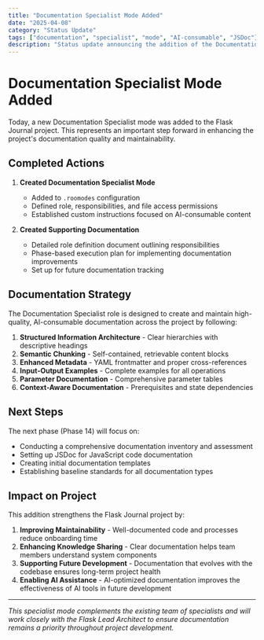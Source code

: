 ```yaml
---
title: "Documentation Specialist Mode Added"
date: "2025-04-08"
category: "Status Update"
tags: ["documentation", "specialist", "mode", "AI-consumable", "JSDoc"]
description: "Status update announcing the addition of the Documentation Specialist mode to the project, outlining its purpose, strategy, and next steps."
---
```


# Documentation Specialist Mode Added

Today, a new Documentation Specialist mode was added to the Flask Journal project. This represents an important step forward in enhancing the project's documentation quality and maintainability.

## Completed Actions

1. **Created Documentation Specialist Mode**
   - Added to `.roomodes` configuration
   - Defined role, responsibilities, and file access permissions
   - Established custom instructions focused on AI-consumable content

2. **Created Supporting Documentation**
   - Detailed role definition document outlining responsibilities
   - Phase-based execution plan for implementing documentation improvements
   - Set up for future documentation tracking

## Documentation Strategy

The Documentation Specialist role is designed to create and maintain high-quality, AI-consumable documentation across the project by following:

1. **Structured Information Architecture** - Clear hierarchies with descriptive headings
2. **Semantic Chunking** - Self-contained, retrievable content blocks
3. **Enhanced Metadata** - YAML frontmatter and proper cross-references
4. **Input-Output Examples** - Complete examples for all operations
5. **Parameter Documentation** - Comprehensive parameter tables
6. **Context-Aware Documentation** - Prerequisites and state dependencies

## Next Steps

The next phase (Phase 14) will focus on:

- Conducting a comprehensive documentation inventory and assessment
- Setting up JSDoc for JavaScript code documentation
- Creating initial documentation templates
- Establishing baseline standards for all documentation types

## Impact on Project

This addition strengthens the Flask Journal project by:

1. **Improving Maintainability** - Well-documented code and processes reduce onboarding time
2. **Enhancing Knowledge Sharing** - Clear documentation helps team members understand system components
3. **Supporting Future Development** - Documentation that evolves with the codebase ensures long-term project health
4. **Enabling AI Assistance** - AI-optimized documentation improves the effectiveness of AI tools in future development

---

*This specialist mode complements the existing team of specialists and will work closely with the Flask Lead Architect to ensure documentation remains a priority throughout project development.*